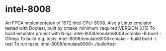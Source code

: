 # intel-8008
An FPGA implementaton of 1972 Intel CPU: 8008.
Also a Linux emulator tested with Doctest, built by cmake_minimum_required(VERSION 3.15)
To build emulator project with Ninja: intel-8008/emulate8008>cmake -B build -GNinja
To build e.g. tests: intel-8008/emulate8008>cmake --build build -t test
To run tests: intel-8008/emulate8008>./build/test